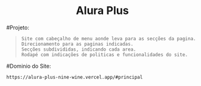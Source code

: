 <h1 align=center>Alura Plus</h1>

#Projeto:
>```
>Site com cabeçalho de menu aonde leva para as secções da pagina.
>Direcionamento para as paginas indicadas.
>Secções subdivididas, indicando cada area.
>Rodapé com indicações de politicas e funcionalidades do site.
>```

#Dominio do Site:
```
https://alura-plus-nine-wine.vercel.app/#principal
```
